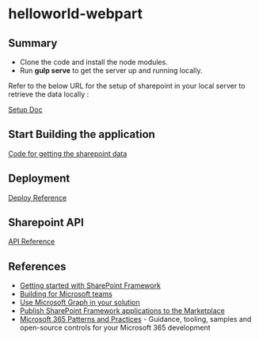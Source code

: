 # helloworld-webpart

## Summary

- Clone the code and install the node modules.
- Run **gulp serve** to get the server up and running locally.

Refer to the below URL for the setup of sharepoint in your local server to retrieve the data locally :

[Setup Doc](https://docs.microsoft.com/en-us/sharepoint/dev/spfx/web-parts/get-started/build-a-hello-world-web-part)

## Start Building the application

[Code for getting the sharepoint data](https://docs.microsoft.com/en-us/sharepoint/dev/spfx/web-parts/get-started/connect-to-sharepoint)

## Deployment

[Deploy Reference](https://docs.microsoft.com/en-us/sharepoint/dev/spfx/web-parts/get-started/serve-your-web-part-in-a-sharepoint-page)

## Sharepoint API

[API Reference](https://docs.microsoft.com/en-us/sharepoint/dev/spfx/connect-to-sharepoint)

## References

- [Getting started with SharePoint Framework](https://docs.microsoft.com/en-us/sharepoint/dev/spfx/set-up-your-developer-tenant)
- [Building for Microsoft teams](https://docs.microsoft.com/en-us/sharepoint/dev/spfx/build-for-teams-overview)
- [Use Microsoft Graph in your solution](https://docs.microsoft.com/en-us/sharepoint/dev/spfx/web-parts/get-started/using-microsoft-graph-apis)
- [Publish SharePoint Framework applications to the Marketplace](https://docs.microsoft.com/en-us/sharepoint/dev/spfx/publish-to-marketplace-overview)
- [Microsoft 365 Patterns and Practices](https://aka.ms/m365pnp) - Guidance, tooling, samples and open-source controls for your Microsoft 365 development
